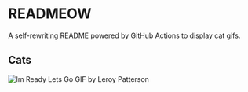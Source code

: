 # READMEOW

A self-rewriting README powered by GitHub Actions to display cat gifs.

## Cats

![Im Ready Lets Go GIF by Leroy Patterson](https://media3.giphy.com/media/CjmvTCZf2U3p09Cn0h/200.gif?cid=9acd02dam11l1n73vhrr6bsr8pqwt9ppp05yr0nk3poex0sy&ep=v1_gifs_search&rid=200.gif&ct=g)

